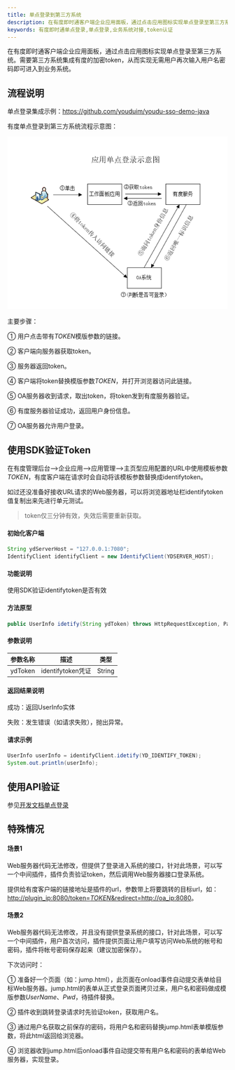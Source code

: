 ```yaml
---
title: 单点登录到第三方系统
description: 在有度即时通客户端企业应用面板，通过点击应用图标实现单点登录至第三方系统。需要第三方系统集成有度的加密token，从而实现无需用户再次输入用户名密码即可进入到业务系统。
keywords: 有度即时通单点登录,单点登录,业务系统对接,token认证
---
```




在有度即时通客户端企业应用面板，通过点击应用图标实现单点登录至第三方系统。需要第三方系统集成有度的加密token，从而实现无需用户再次输入用户名密码即可进入到业务系统。

## 流程说明

单点登录集成示例：https://github.com/youduim/youdu-sso-demo-java

有度单点登录到第三方系统流程示意图：

![b01_00006](./res/b01_00006/b01_00006_001.png)

主要步骤：

①    用户点击带有$TOKEN$模版参数的链接。

②    客户端向服务器获取token。

③    服务器返回token。

④    客户端将token替换模版参数$TOKEN$，并打开浏览器访问此链接。

⑤    OA服务器收到请求，取出token，将token发到有度服务器验证。

⑥    有度服务器验证成功，返回用户身份信息。

⑦    OA服务器允许用户登录。

## 使用SDK验证Token

在有度管理后台-->企业应用-->应用管理-->主页型应用配置的URL中使用模板参数$TOKEN$，有度客户端在请求时会自动将该模板参数替换成identifytoken。

如过还没准备好接收URL请求的Web服务器，可以将浏览器地址栏identifytoken值复制出来先进行单元测试。

> token仅三分钟有效，失效后需要重新获取。

#### 初始化客户端

```java
String ydServerHost = "127.0.0.1:7080";
IdentifyClient identifyClient = new IdentifyClient(YDSERVER_HOST);
```

#### 功能说明

使用SDK验证identifytoken是否有效

#### 方法原型

```java
public UserInfo idetify(String ydToken) throws HttpRequestException, ParamParserException, ServiceException;
```

#### 参数说明

| 参数名称 | 描述              | 类型   |
| -------- | ----------------- | ------ |
| ydToken  | identifytoken凭证 | String |

#### 返回结果说明

成功：返回UserInfo实体

失败：发生错误（如请求失败），抛出异常。

#### 请求示例

```java
UserInfo userInfo = identifyClient.idetify(YD_IDENTIFY_TOKEN);
System.out.println(userInfo);
```

## 使用API验证

参见[开发文档单点登录]("/api.html")

## 特殊情况

#### 场景1

Web服务器代码无法修改，但提供了登录进入系统的接口，针对此场景，可以写一个中间插件，插件负责验证token，然后调用Web服务器接口登录系统。

提供给有度客户端的链接地址是插件的url，参数带上将要跳转的目标url，如：[http://plugin_ip:8080/token=$TOKEN$&redirect=http://oa_ip:8080](http://plugin_ip:8080/token=$TOKEN$&redirect=http:/oa_ip:8080)。

#### 场景2

Web服务器代码无法修改，并且没有提供登录系统的接口，针对此场景，可以写一个中间插件，用户首次访问，插件提供页面让用户填写访问Web系统的帐号和密码，插件将帐号密码保存起来（建议加密保存）。

下次访问时：

①    准备好一个页面（如：jump.html），此页面在onload事件自动提交表单给目标Web服务器。jump.html的表单从正式登录页面拷贝过来，用户名和密码做成模版参数$UserName$、$Pwd$，待插件替换。

②    插件收到跳转登录请求时先验证token，获取用户名。

③    通过用户名获取之前保存的密码，将用户名和密码替换jump.html表单模版参数，将此html返回给浏览器。

④    浏览器收到jump.html后onload事件自动提交带有用户名和密码的表单给Web服务器，实现登录。